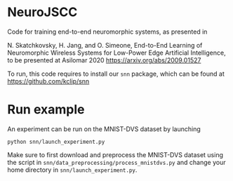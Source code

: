 # NeuroJSCC

Code for training end-to-end neuromorphic systems, as presented in 

N. Skatchkovsky, H. Jang, and O. Simeone, End-to-End Learning of Neuromorphic Wireless Systems for Low-Power Edge Artificial Intelligence, to be presented at Asilomar 2020
https://arxiv.org/abs/2009.01527

To run, this code requires to install our `snn` package, which can be found at https://github.com/kclip/snn

# Run example
An experiment can be run on the MNIST-DVS dataset by launching

`python snn/launch_experiment.py`

Make sure to first download and preprocess the MNIST-DVS dataset using the script in `snn/data_preprocessing/process_mnistdvs.py` and change your home directory in `snn/launch_experiment.py`.

